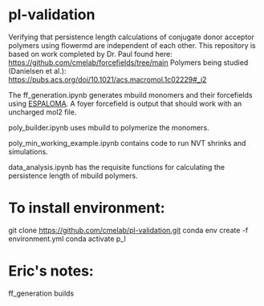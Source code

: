 # pl-validation
Verifying that persistence length calculations of conjugate donor acceptor polymers using flowermd are independent of each other.
This repository is based on work completed by Dr. Paul found here: https://github.com/cmelab/forcefields/tree/main
Polymers being studied (Danielsen et al.): https://pubs.acs.org/doi/10.1021/acs.macromol.1c02229#_i2


The ff_generation.ipynb generates mbuild monomers and their forcefields using [ESPALOMA](https://docs.espaloma.org/en/latest/). A foyer forcefield is output that should work with an uncharged mol2 file. 

poly_builder.ipynb uses mbuild to polymerize the monomers.

poly_min_working_example.ipynb contains code to run NVT shrinks and simulations.

data_analysis.ipynb has the requisite functions for calculating the persistence length of mbuild polymers.

# To install environment:
git clone https://github.com/cmelab/pl-validation.git
conda env create -f environment.yml
conda activate p_l




# Eric's notes:
ff_generation builds 
